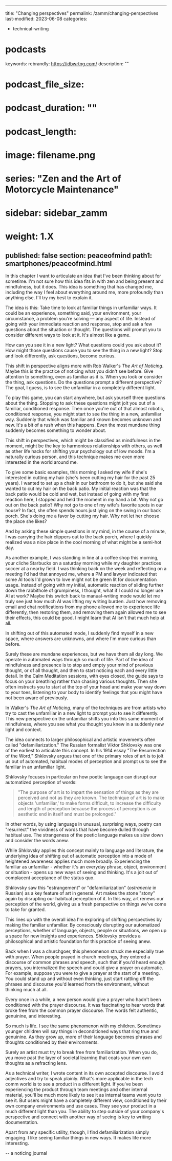 
---
title: "Changing perspectives"
permalink: /zamm/changing-perspectives
last-modified: 2023-06-08
categories:
- technical-writing
# podcasts
keywords: 
rebrandly: https://idbwrtng.com/
description: ""
# podcast_file_size: 
# podcast_duration: ""
# podcast_length: 
# image: filename.png
# series: "Zen and the Art of Motorcycle Maintenance"
# sidebar: sidebar_zamm
# weight: 1.X
published: false
section: peaceofmind
path1: smartphones/peaceofmind.html
---

In this chapter I want to articulate an idea that I've been thinking about for sometime. I'm not sure how this idea fits in with zen and being present and mindfulness, but it does. This idea is something that has changed me, including the way I feel about everything around me, more profoundly than anything else. I'll try my best to explain it.

The idea is this: Take time to look at familiar things in unfamiliar ways. It could be an experience, something said, your environment, your circumstance, a problem you're solving &mdash; any aspect of life. Instead of going with your immediate reaction and response, stop and ask a few questions about the situation or thought. The questions will prompt you to consider different ways to look at it. It's almost like a game.   

How can you see it in a new light? What questions could you ask about it? How might those questions cause you to see the thing in a new light? Stop and look differently, ask questions, become curious.

This shift in perspective aligns more with Rob Walker's *The Art of Noticing*. Maybe this is the practice of noticing what you didn't see before. Give attention to something, even as familiar as it is. When you look or consider the thing, ask questions. Do the questions prompt a different perspective? The goal, I guess, is to see the unfamiliar in a completely different light.

To play this game, you can start anywhere, but ask yourself three questions about the thing. Stopping to ask these questions might jolt you out of a familiar, conditioned response. Then once you're out of that almost robotic, conditioned response, you might start to see the thing in a new, unfamiliar way. Suddenly that which was familiar and known becomes unknown and new. It's a bit of a rush when this happens. Even the most mundane thing suddenly becomes something to wonder about. 

This shift in perspectives, which might be classified as mindfulness in the moment, might be the key to harmonious relationships with others, as well as other life hacks for shifting your psychology out of low moods. I'm a naturally curious person, and this technique makes me even more interested in the world around me. 

To give some basic examples, this morning I asked my wife if she's interested in cutting my hair (she's been cutting my hair for the past 25 years). I wanted to set up a chair in our bathroom to do it, but she said she wanted to cut my hair on the back patio. My initial reaction was that the back patio would be cold and wet, but instead of going with my first reaction here, I stopped and held the moment in my hand a bit. Why not go out on the back patio? Why not go to one of my wife's favorite spots in our house? In fact, she often spends hours just lying on the swing in our back porch. She's doing me a favor by cutting my hair. Why not let her choose the place she likes?

And by asking these simple questions in my mind, in the course of a minute, I was carrying the hair clippers out to the back porch, where I quickly realized was a nice place in the cool morning of what might be a semi-hot day. 

As another example, I was standing in line at a coffee shop this morning, your cliche Starbucks on a saturday morning while my daughter practices soccer at a nearby field. I was thinking back on the week and reflecting on a meeting I'd had that annoyed me, where a PM and lawyer indicated that some AI tools I'd grown to love might not be green lit for documentation usage. Instead of going with my initial, automatic reaction of sliding further down the rabbithole of grumpiness, I thought, what if I could no longer use AI at work? Maybe this switch back to manual-writing mode would let me truly see just how much AI was lifting my writing burden. Just how removing email and chat notifications from my phone allowed me to experience life differently, then restoring them, and removing them again allowed me to see their effects, this could be good. I might learn that AI isn't that much help at all.

In shifting out of this automated mode, I suddenly find myself in a new space, where answers are unknowns, and where I'm more curious than before. 

Surely these are mundane experiences, but we have them all day long. We operate in automated ways through so much of life. Part of the idea of mindfulness and presence is to stop and empty your mind of previous thought, or of all thought, and then to start noticing each and every little detail. In the Calm Meditation sessions, with eyes closed, the guide says to focus on your breathing rather than chasing various thoughts. Then she often instructs you to start at the top of your head and make your way down to your toes, listening to your body to identify feelings that you might have not been aware of previously.

In Walker's *The Art of Noticing*, many of the techniques are from artists who try to cast the unfamiliar in a new light to prompt you to see it differently. This new perspective on the unfamiliar shifts you into this same moment of mindfulness, where you see what you thought you knew in a suddenly new light and context.

The idea connects to larger philosophical and artistic movements often called "defamiliarization." The Russian formalist Viktor Shklovsky was one of the earliest to articulate this concept. In his 1914 essay "The Resurrection of the Word," Shklovsky argues that one of the primary roles of art is to jolt us out of automated, habitual modes of perception and prompt us to see the familiar in an unfamiliar light. 

Shklovsky focuses in particular on how poetic language can disrupt our automatized perception of words:

> "The purpose of art is to impart the sensation of things as they are perceived and not as they are known. The technique of art is to make objects 'unfamiliar,' to make forms difficult, to increase the difficulty and length of perception because the process of perception is an aesthetic end in itself and must be prolonged."

In other words, by using language in unusual, surprising ways, poetry can "resurrect" the vividness of words that have become dulled through habitual use. The strangeness of the poetic language makes us slow down and consider the words anew.

While Shklovsky applies this concept mainly to language and literature, the underlying idea of shifting out of automatic perception into a mode of heightened awareness applies much more broadly. Experiencing the familiar as unfamiliar - whether it's an everyday phrase, object, environment or situation - opens up new ways of seeing and thinking. It's a jolt out of complacent acceptance of the status quo.

Shklovsky saw this "estrangement" or "defamiliarization" (*ostranenie* in Russian) as a key feature of art in general. Art makes the stone "stony" again by disrupting our habitual perception of it. In this way, art renews our perception of the world, giving us a fresh perspective on things we've come to take for granted. 

This lines up with the overall idea I'm exploring of shifting perspectives by making the familiar unfamiliar. By consciously disrupting our automatized perceptions, whether of language, objects, people or situations, we open up a space for new insights and experiences. Shklovsky provides a philosophical and artistic foundation for this practice of seeing anew.

Back when I was a churchgoer, this phenomenon struck me especially true with prayer. When people prayed in church meetings, they entered a discourse of common phrases and speech, such that if you'd heard enough prayers, you internalized the speech and could give a prayer on automatic. For example, suppose you were to give a prayer at the start of a meeting. You could stand up and without even thinking, just start rattling off the phrases and discourse you'd learned from the environment, without thinking much at all.

Every once in a while, a new person would give a prayer who hadn't been conditioned with the prayer discourse. It was fascinating to hear words that broke free from the common prayer discourse. The words felt authentic, genuinine, and interesting. 

So much is life. I see the same phenomenon with my children. Sometimes younger children will say things in deconditioned ways that ring true and genuinine. As they grow up, more of their language becomes phrases and thoughts conditioned by their environments. 

Surely an artist must try to break free from familiarization. When you do, you move past the layer of societal learning that coats your own own thoughts as a refracting lens.

As a technical writer, I wrote content in its own accepted discourse. I avoid adjectives and try to speak plainly. What's more applicable in the tech comm world is to see a product in a different light. If you've been experiencing the product through team meetings and other internal material, you'll be much more likely to see it as internal teams want you to see it. But users might have a completely different view, conditioned by their own company environments and use cases. They see your product in a much different light than you. The ability to step outside of your company's perspective and connect with another way of seeing is key to writing documentation.

Apart from any specific utility, though, I find defamiliarization simply engaging. I like seeing familiar things in new ways. It makes life more interesting.



-- a noticing journal